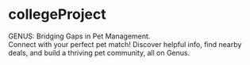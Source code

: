 # collegeProject
GENUS: Bridging Gaps in Pet Management.
<br>
Connect with your perfect pet match! Discover helpful info, find nearby deals, and build a thriving pet community, all on Genus.

